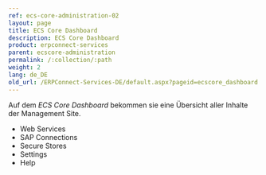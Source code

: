 ```yaml
---
ref: ecs-core-administration-02
layout: page
title: ECS Core Dashboard
description: ECS Core Dashboard
product: erpconnect-services
parent: ecscore-administration
permalink: /:collection/:path
weight: 2
lang: de_DE
old_url: /ERPConnect-Services-DE/default.aspx?pageid=ecscore_dashboard
---
```


Auf dem *ECS Core Dashboard* bekommen sie eine Übersicht aller Inhalte der Management Site. 

- Web Services
- SAP Connections
- Secure Stores
- Settings
- Help





